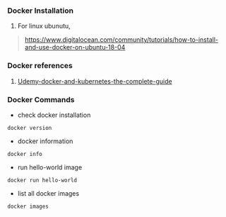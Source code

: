### Docker Installation
1. For linux ubunutu,
> https://www.digitalocean.com/community/tutorials/how-to-install-and-use-docker-on-ubuntu-18-04

### Docker references
1. [Udemy-docker-and-kubernetes-the-complete-guide](https://github.com/StephenGrider/DockerCasts)

### Docker Commands
- check docker installation
```
docker version
```

- docker information
```
docker info
```

- run hello-world image
```
docker run hello-world
```

- list all docker images
```
docker images
```
